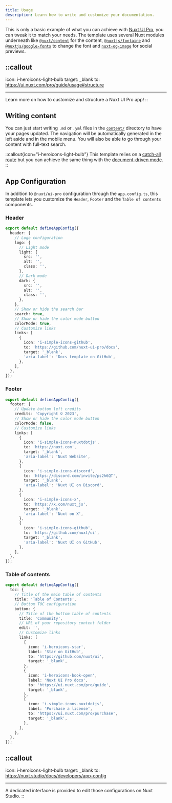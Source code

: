 ```yaml
---
title: Usage
description: Learn how to write and customize your documentation.
---
```


This is only a basic example of what you can achieve with [Nuxt UI Pro](https://ui.nuxt.com/pro/guide), you can tweak it to match your needs. The template uses several Nuxt modules underneath like [`@nuxt/content`](https://content.nuxt.com) for the content, [`@nuxtjs/fontaine`](https://github.com/nuxt-modules/fontaine) and [`@nuxtjs/google-fonts`](https://github.com/nuxt-modules/google-fonts) to change the font and [`nuxt-og-image`](https://nuxtseo.com/og-image/getting-started/installation) for social previews.

## ::callout

icon: i-heroicons-light-bulb
target: \_blank
to: https://ui.nuxt.com/pro/guide/usage#structure

---

Learn more on how to customize and structure a Nuxt UI Pro app!
::

## Writing content

You can just start writing `.md` or `.yml` files in the [`content/`](https://content.nuxt.com/usage/content-directory) directory to have your pages updated.
The navigation will be automatically generated in the left aside and in the mobile menu. You will also be able to go through your content with full-text search.

::callout{icon="i-heroicons-light-bulb"}
This template relies on a [catch-all route](https://nuxt.com/docs/guide/directory-structure/pages#catch-all-route) but you can achieve the same thing with the [document-driven mode](https://content.nuxt.com/document-driven/introduction).
::

## App Configuration

In addition to `@nuxt/ui-pro` configuration through the `app.config.ts`, this template lets you customize the `Header`, `Footer` and the `Table of contents` components.

### Header

```ts [app.config.ts]
export default defineAppConfig({
  header: {
    // Logo configuration
    logo: {
      // Light mode
      light: {
        src: '',
        alt: '',
        class: '',
      },
      // Dark mode
      dark: {
        src: '',
        alt: '',
        class: '',
      },
    },
    // Show or hide the search bar
    search: true,
    // Show or hide the color mode button
    colorMode: true,
    // Customize links
    links: [
      {
        icon: 'i-simple-icons-github',
        to: 'https://github.com/nuxt-ui-pro/docs',
        target: '_blank',
        'aria-label': 'Docs template on GitHub',
      },
    ],
  },
});
```

### Footer

```ts [app.config.ts]
export default defineAppConfig({
  footer: {
    // Update bottom left credits
    credits: 'Copyright © 2023',
    // Show or hide the color mode button
    colorMode: false,
    // Customize links
    links: [
      {
        icon: 'i-simple-icons-nuxtdotjs',
        to: 'https://nuxt.com',
        target: '_blank',
        'aria-label': 'Nuxt Website',
      },
      {
        icon: 'i-simple-icons-discord',
        to: 'https://discord.com/invite/ps2h6QT',
        target: '_blank',
        'aria-label': 'Nuxt UI on Discord',
      },
      {
        icon: 'i-simple-icons-x',
        to: 'https://x.com/nuxt_js',
        target: '_blank',
        'aria-label': 'Nuxt on X',
      },
      {
        icon: 'i-simple-icons-github',
        to: 'https://github.com/nuxt/ui',
        target: '_blank',
        'aria-label': 'Nuxt UI on GitHub',
      },
    ],
  },
});
```

### Table of contents

```ts [app.config.ts]
export default defineAppConfig({
  toc: {
    // Title of the main table of contents
    title: 'Table of Contents',
    // Bottom TOC configuration
    bottom: {
      // Title of the bottom table of contents
      title: 'Community',
      // URL of your repository content folder
      edit: '',
      // Customize links
      links: [
        {
          icon: 'i-heroicons-star',
          label: 'Star on GitHub',
          to: 'https://github.com/nuxt/ui',
          target: '_blank',
        },
        {
          icon: 'i-heroicons-book-open',
          label: 'Nuxt UI Pro docs',
          to: 'https://ui.nuxt.com/pro/guide',
          target: '_blank',
        },
        {
          icon: 'i-simple-icons-nuxtdotjs',
          label: 'Purchase a license',
          to: 'https://ui.nuxt.com/pro/purchase',
          target: '_blank',
        },
      ],
    },
  },
});
```

## ::callout

icon: i-heroicons-light-bulb
target: \_blank
to: https://nuxt.studio/docs/developers/app-config

---

A dedicated interface is provided to edit those configurations on Nuxt Studio.
::
